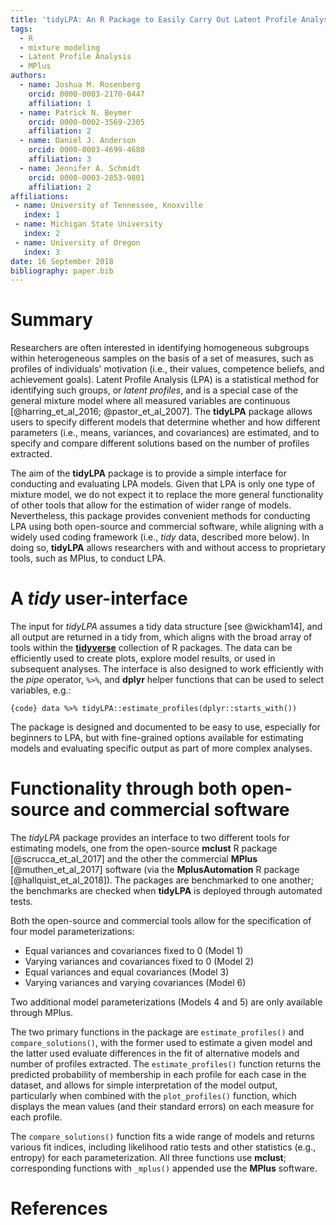 ```yaml
---
title: 'tidyLPA: An R Package to Easily Carry Out Latent Profile Analysis (LPA) Using Open-Source or Commercial Software'
tags:
  - R
  - mixture modeling
  - Latent Profile Analysis
  - MPlus
authors:
  - name: Joshua M. Rosenberg
    orcid: 0000-0003-2170-0447
    affiliation: 1
  - name: Patrick N. Beymer
    orcid: 0000-0002-3569-2305
    affiliation: 2
  - name: Daniel J. Anderson
    orcid: 0000-0003-4699-4680
    affiliation: 3
  - name: Jennifer A. Schmidt
    orcid: 0000-0003-2853-9801
    affiliation: 2
affiliations:
 - name: University of Tennessee, Knoxville
   index: 1
 - name: Michigan State University
   index: 2
 - name: University of Oregon
   index: 3
date: 16 September 2018
bibliography: paper.bib
---
```


# Summary 

Researchers are often interested in identifying homogeneous subgroups within
heterogeneous samples on the basis of a set of measures, such as profiles of
individuals' motivation (i.e., their values, competence beliefs, and achievement
goals). Latent Profile Analysis (LPA) is a statistical method for identifying
such groups, or *latent profiles*, and is a special case of the general
mixture model where all measured variables are continuous [@harring_et_al_2016;
@pastor_et_al_2007]. The **tidyLPA** package allows users to specify different
models that determine whether and how different parameters (i.e., means,
variances, and covariances) are estimated, and to specify and compare different
solutions based on the number of profiles extracted.

The aim of the **tidyLPA** package is to provide a simple interface for
conducting and evaluating LPA models. Given that LPA is only one type of mixture
model, we do not expect it to replace the more general functionality of other
tools that allow for the estimation of wider range of models. Nevertheless, this
package provides convenient methods for conducting LPA using both open-source
and commercial software, while aligning with a widely used coding framework
(i.e., *tidy* data, described more below). In doing so, **tidyLPA** allows
researchers with and without access to proprietary tools, such as MPlus, to
conduct LPA.

# A *tidy* user-interface

The input for *tidyLPA* assumes a tidy data structure [see @wickham14], and all
output are returned in a tidy from, which aligns with the broad array of tools
within the [**tidyverse**](https://www.tidyverse.org/) collection of R packages.
The data can be efficiently used to create plots, explore model results, or used
in subsequent analyses. The interface is also designed to work efficiently with
the *pipe* operator, `%>%`, and **dplyr** helper functions that can be used to
select variables, e.g.:

```{code} data %>% tidyLPA::estimate_profiles(dplyr::starts_with()) ```

The package is designed and documented to be easy to use, especially for
beginners to LPA, but with fine-grained options available for estimating models
and evaluating specific output as part of more complex analyses.

# Functionality through both open-source and commercial software

The *tidyLPA* package provides an interface to two different
tools for estimating models, one from the open-source **mclust** R
package [@scrucca_et_al_2017] and the other the commercial **MPlus**
[@muthen_et_al_2017] software (via the **MplusAutomation** R package
[@hallquist_et_al_2018]). The packages are benchmarked to one another; the
benchmarks are checked when **tidyLPA** is deployed through automated tests.

Both the open-source and commercial tools allow for the specification of four
model parameterizations:

- Equal variances and covariances fixed to 0 (Model 1)
- Varying variances and
covariances fixed to 0 (Model 2)
- Equal variances and equal covariances (Model 3)
- Varying variances and varying covariances (Model 6)

Two additional model parameterizations (Models 4 and 5) are only available
through MPlus.

The two primary functions in the package are `estimate_profiles()` and
`compare_solutions()`, with the former used to estimate a given model and the
latter used evaluate differences in the fit of alternative models and number
of profiles extracted. The `estimate_profiles()` function returns the predicted
probability of membership in each profile for each case in the dataset, and
allows for simple interpretation of the model output, particularly when combined
with the `plot_profiles()` function, which displays the mean values (and their
standard errors) on each measure for each profile.

The `compare_solutions()` function fits a wide range of models and returns
various fit indices, including likelihood ratio tests and other statistics
(e.g., entropy) for each parameterization. All three functions use **mclust**;
corresponding functions with `_mplus()` appended use the **MPlus** software.

# References
